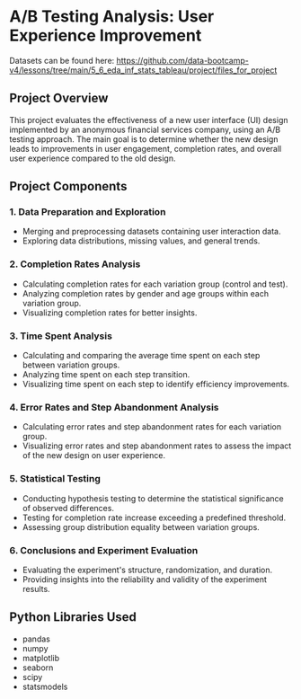 # A/B Testing Analysis: User Experience Improvement

Datasets can be found here: https://github.com/data-bootcamp-v4/lessons/tree/main/5_6_eda_inf_stats_tableau/project/files_for_project

## Project Overview

This project evaluates the effectiveness of a new user interface (UI) design implemented by an anonymous financial services company, using an A/B testing approach. The main goal is to determine whether the new design leads to improvements in user engagement, completion rates, and overall user experience compared to the old design.

## Project Components

### 1. Data Preparation and Exploration

- Merging and preprocessing datasets containing user interaction data.
- Exploring data distributions, missing values, and general trends.

### 2. Completion Rates Analysis

- Calculating completion rates for each variation group (control and test).
- Analyzing completion rates by gender and age groups within each variation group.
- Visualizing completion rates for better insights.

### 3. Time Spent Analysis

- Calculating and comparing the average time spent on each step between variation groups.
- Analyzing time spent on each step transition.
- Visualizing time spent on each step to identify efficiency improvements.

### 4. Error Rates and Step Abandonment Analysis

- Calculating error rates and step abandonment rates for each variation group.
- Visualizing error rates and step abandonment rates to assess the impact of the new design on user experience.

### 5. Statistical Testing

- Conducting hypothesis testing to determine the statistical significance of observed differences.
- Testing for completion rate increase exceeding a predefined threshold.
- Assessing group distribution equality between variation groups.

### 6. Conclusions and Experiment Evaluation

- Evaluating the experiment's structure, randomization, and duration.
- Providing insights into the reliability and validity of the experiment results.

## Python Libraries Used

- pandas
- numpy
- matplotlib
- seaborn
- scipy
- statsmodels
